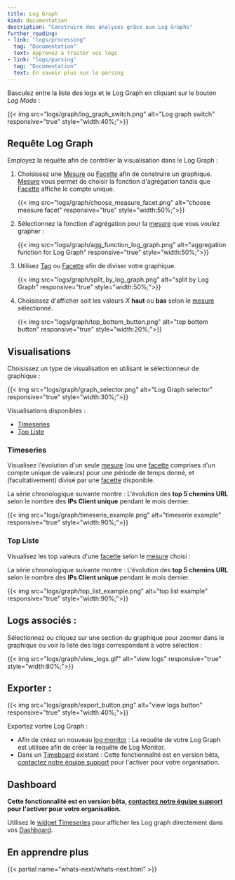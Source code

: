 ```yaml
---
title: Log Graph
kind: documentation
description: "Construire des analyses grâce aux Log Graphs"
further_reading:
- link: "logs/processing"
  tag: "Documentation"
  text: Apprenez à traiter vos logs
- link: "logs/parsing"
  tag: "Documentation"
  text: En savoir plus sur le parsing
---
```


Basculez entre la liste des logs et le Log Graph en cliquant sur le bouton *Log Mode* :

{{< img src="logs/graph/log_graph_switch.png" alt="Log graph switch" responsive="true" style="width:40%;">}}

## Requête Log Graph

Employez la requête afin de contrôler la visualisation dans le Log Graph :

1. Choisissez une [Mesure][1] ou [Facette][2] afin de construire un graphique. [Mesure][1] vous permet de choisir la fonction d'agrégation tandis que [Facette][2] affiche le compte unique.

    {{< img src="logs/graph/choose_measure_facet.png" alt="choose measure facet" responsive="true" style="width:50%;">}}
2. Sélectionnez la fonction d'agrégation pour la [mesure][1] que vous voulez grapher :

    {{< img src="logs/graph/agg_function_log_graph.png" alt="aggregation function for Log Graph" responsive="true" style="width:50%;">}}
3. Utilisez [Tag][1] ou [Facette][2] afin de diviser votre graphique.

    {{< img src="logs/graph/split_by_log_graph.png" alt="split by Log Graph" responsive="true" style="width:50%;">}}

4. Choisissez d'afficher soit les valeurs *X* **haut** ou **bas** selon le [mesure][1] sélectionné.

    {{< img src="logs/graph/top_bottom_button.png" alt="top bottom button" responsive="true" style="width:20%;">}}

## Visualisations

Choisissez un type de visualisation en utilisant le sélectionneur de graphique :

{{< img src="logs/graph/graph_selector.png" alt="Log Graph selector" responsive="true" style="width:30%;">}}

Visualisations disponibles :

* [Timeseries](#timeseries)
* [Top Liste](#top-list)

### Timeseries

Visualisez l'évolution d'un seule [mesure][1] (ou une [facette][2] comprises d'un compte unique de valeurs) pour une période de temps donné, et (facultativement) divisé par une [facette][2] disponible.

La série chronologique suivante montre :
L'évolution des **top 5 chemins URL** selon le nombre des **IPs Client unique** pendant le mois dernier.

{{< img src="logs/graph/timeserie_example.png" alt="timeserie example" responsive="true" style="width:90%;">}}

### Top Liste

Visualisez les top valeurs d'une [facette][2] selon le [mesure][1] choisi :

La série chronologique suivante montre :
L'évolution des **top 5 chemins URL** selon le nombre des **IPs Client unique** pendant le mois dernier.

{{< img src="logs/graph/top_list_example.png" alt="top list example" responsive="true" style="width:90%;">}}

## Logs associés :

Sélectionnez ou cliquez sur une section du graphique pour zoomer dans le graphique ou voir la liste des logs correspondant à votre sélection :

{{< img src="logs/graph/view_logs.gif" alt="view logs" responsive="true" style="width:80%;">}}

## Exporter :

{{< img src="logs/graph/export_button.png" alt="view logs button" responsive="true" style="width:40%;">}}

Exportez vortre Log Graph :

* Afin de créez un nouveau [log monitor][4] :
  La requête de votre Log Graph est utilisée afin de créer la requête de Log Monitor.
* Dans un [Timeboard][5] existant :
    Cette fonctionnalité est en version bêta, [contactez notre équipe support][6] pour l'activer pour votre organisation.

## Dashboard 

**Cette fonctionnalité est en version bêta, [contactez notre équipe support][6] pour l'activer pour votre organisation.**

Utilisez le [widget Timeseries][7] pour afficher les Log graph directement dans vos [Dashboard][8].

## En apprendre plus

{{< partial name="whats-next/whats-next.html" >}}

[1]: /logs/explore/#measures
[2]: /logs/explore/#facets
[3]: /getting_started/tagging
[4]: /monitors/monitor_types/log
[5]: /graphing/dashboards/timeboard
[6]: /help
[7]: /graphing/dashboards/widgets/#timeseries
[8]: /graphing/dashboards